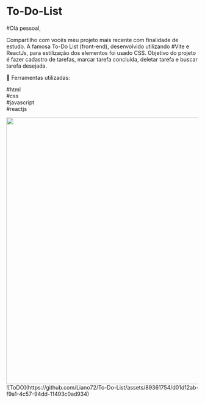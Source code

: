# To-Do-List
#Olá pessoal,

Compartilho com vocês meu projeto mais recente com finalidade de estudo. A famosa To-Do List (front-end), desenvolvido utilizando #Vite e ReactJs, para estilização dos elementos foi usado CSS.
Objetivo do projeto é fazer cadastro de tarefas, marcar tarefa concluída, deletar tarefa e buscar tarefa desejada.

🔨 Ferramentas utilizadas:

#html<br/>
#css<br/>
#javascript<br/>
#reactjs<br/>

<img src="[https://user-images.githubusercontent.com/89361754/157033806-0b03c4f8-2279-4d0c-bee7-056e620e964c.JPG](https://github.com/Liano72/To-Do-List/assets/89361754/d01d12ab-f9a1-4c57-94dd-11493c0ad934)" style="float:right;width:700px">
![ToDO](https://github.com/Liano72/To-Do-List/assets/89361754/d01d12ab-f9a1-4c57-94dd-11493c0ad934)
